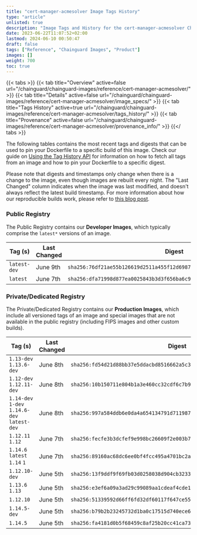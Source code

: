 ```yaml
---
title: "cert-manager-acmesolver Image Tags History"
type: "article"
unlisted: true
description: "Image Tags and History for the cert-manager-acmesolver Chainguard Image"
date: 2023-06-22T11:07:52+02:00
lastmod: 2024-06-10 00:50:47
draft: false
tags: ["Reference", "Chainguard Images", "Product"]
images: []
weight: 700
toc: true
---
```


{{< tabs >}}
{{< tab title="Overview" active=false url="/chainguard/chainguard-images/reference/cert-manager-acmesolver/" >}}
{{< tab title="Details" active=false url="/chainguard/chainguard-images/reference/cert-manager-acmesolver/image_specs/" >}}
{{< tab title="Tags History" active=true url="/chainguard/chainguard-images/reference/cert-manager-acmesolver/tags_history/" >}}
{{< tab title="Provenance" active=false url="/chainguard/chainguard-images/reference/cert-manager-acmesolver/provenance_info/" >}}
{{</ tabs >}}

The following tables contains the most recent tags and digests that can be used to pin your Dockerfile to a specific build of this image. Check our guide on [Using the Tag History API](/chainguard/chainguard-images/using-the-tag-history-api/) for information on how to fetch all tags from an image and how to pin your Dockerfile to a specific digest.

Please note that digests and timestamps only change when there is a change to the image, even though images are rebuilt every night. The "Last Changed" column indicates when the image was last modified, and doesn't always reflect the latest build timestamp. For more information about how our reproducible builds work, please refer to [this blog post](https://www.chainguard.dev/unchained/reproducing-chainguards-reproducible-image-builds).

### Public Registry
The Public Registry contains our **Developer Images**, which typically comprise the `latest*` versions of an image.

| Tag (s)       | Last Changed | Digest                                                                    |
|---------------|--------------|---------------------------------------------------------------------------|
|  `latest-dev` | June 9th     | `sha256:76df21ae55b126619d2511a455f12d6987e94a3fd1c9f6dedc4641580c77bd78` |
|  `latest`     | June 7th     | `sha256:dfa71998d877ea0025843b3d3f656ba6c977b8648b6bcb26c688e9a2fc96ccad` |


### Private/Dedicated Registry
The Private/Dedicated Registry contains our **Production Images**, which include all versioned tags of an image and special images that are not available in the public registry (including FIPS images and other custom builds).

| Tag (s)                                       | Last Changed | Digest                                                                    |
|-----------------------------------------------|--------------|---------------------------------------------------------------------------|
|  `1.13-dev` `1.13.6-dev`                      | June 8th     | `sha256:fd54d21d88bb37e5ddacbd8516662a5c3a55ed3a3c7ccdbee9303f338dbacae6` |
|  `1.12-dev` `1.12.11-dev`                     | June 8th     | `sha256:10b150711e804b1a3e460cc32cdf6c7b956908afca8972fd63553bac0f6bff6a` |
|  `1.14-dev` `1-dev` `1.14.6-dev` `latest-dev` | June 8th     | `sha256:997a584ddb6e0da4a654134791d711987763070b6cb770fad501988106ef83e8` |
|  `1.12.11` `1.12`                             | June 7th     | `sha256:fecfe3b3dcfef9e998bc26609f2e003b7d693c759d5be90ea53fbfed6dd08e4c` |
|  `1.14.6` `latest` `1.14` `1`                 | June 7th     | `sha256:89160ac68dc6ee0bf4fcc495a4701bc2a447eaa72e54ebd152409f53a3601ac2` |
|  `1.12.10-dev`                                | June 5th     | `sha256:13f9ddf9f69fb03d0258038d904cb32338b9ea85e6d3c067a69881c5f1c959cf` |
|  `1.13.6` `1.13`                              | June 5th     | `sha256:e3ef6a09a3ad29c99089aa1cdeaf4cde105c57a4ee382c36d39c7ec22460aaaa` |
|  `1.12.10`                                    | June 5th     | `sha256:51339592d66ff6fd32df60117f647ce552f4b7fa937741424d3421fca967e6fd` |
|  `1.14.5-dev`                                 | June 5th     | `sha256:b79b2b23245732d1ba0c17515d740ece6abc860fb32bd799024aebaada2e2840` |
|  `1.14.5`                                     | June 5th     | `sha256:fa4181d0b5f68459c8af25b20cc41ca73899996a16b29ea5a343cc3a378c2859` |

